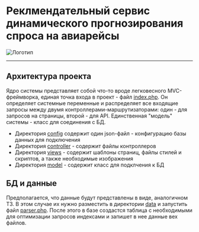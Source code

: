 # Реклмендательный сервис динамического прогнозирования спроса на авиарейсы

![Логотип](https://imdibil.ru/hackathon/web/views/assets/logo.jpg)

___

## Архитектура проекта

Ядро системы представляет собой что-то вроде легковесного MVC-фреймворка, единая точка входа в проект - файл [index.php](/index.php).
Он определяет системные переменные и распределяет все входящие запросы между двумя контроллерами-маршрутизаторами:
один - для запросов на страницы, второй - для API. Единственная "модель" системы - класс для соединения с БД.

+ Директория [config](/web/config) содержит один json-файл - конфигурацию базы данных для подключения
+ Директория [controller](/web/controller) - содержит файлы контроллеров
+ Директория [views](/web/views) - содержит шаблоны страниц, файлы стилей и скриптов, а также необходимые изображения
+ Директория [model](/web/model) - содержит класс для подклчения к БД

## БД и данные

Предполагается, что данные будут представлены в виде, аналогичном ТЗ. В этом случае их нужно разместить в директории [data](/data) и запустить файл [parser.php](/data/parser.php).
После этого в базе создастся таблица с необходимыми для оптимизации запросов индексами и запишет в нее данные вех файлов.

